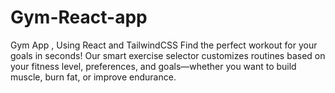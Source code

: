 # Gym-React-app
Gym App , Using React and TailwindCSS  Find the perfect workout for your goals in seconds! Our smart exercise selector customizes routines based on your fitness level, preferences, and goals—whether you want to build muscle, burn fat, or improve endurance.
